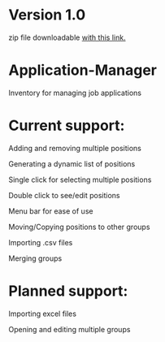 # Version 1.0
zip file downloadable [with this link.](Application-Manager/App_Manager/App_Manager/bin/Debug/ApplicationManager.zip)

# Application-Manager
Inventory for managing job applications

# Current support:
  Adding and removing multiple positions
  
  Generating a dynamic list of positions
  
  Single click for selecting multiple positions
  
  Double click to see/edit positions
  
  Menu bar for ease of use
  
  Moving/Copying positions to other groups
  
  Importing .csv files
  
  Merging groups

# Planned support:

  Importing excel files
  
  Opening and editing multiple groups
  
  
  
